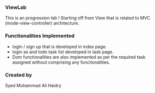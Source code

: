 ### ViewLab
This is an progression lab ! Starting off from View that is related to MVC (mode-view-controller) architecture.

### Functionalities Implemented

* login / sign up that is developed in index page.
* login as and todo task list developed in task page.
* Dom functionalities are also implemented as per the required task assigned without comprising any functionalities.

### Created by
Syed Muhammad Ali Haidry
